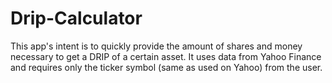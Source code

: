 # Drip-Calculator

This app's intent is to quickly provide the amount of shares and money necessary to get a DRIP of a certain asset. It uses data from Yahoo Finance and requires only the ticker symbol (same as used on Yahoo) from the user.
